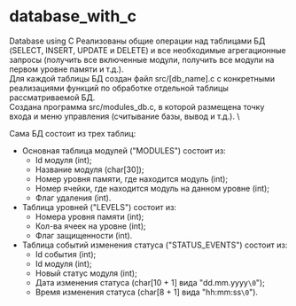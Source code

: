 # database_with_c
Database using C
Реализованы общие операции над таблицами БД (SELECT, INSERT, UPDATE и DELETE) и все необходимые агрегационные запросы (получить все включенные модули, получить все модули на первом уровне памяти и т.д.). \
Для каждой таблицы БД создан файл src/[db_name].c с конкретными реализациями функций по обработке отдельной таблицы рассматриваемой БД. \
Создана программа src/modules_db.c, в которой размещена точку входа и меню управления (считывание базы, вывод и т.д.). \

Сама БД состоит из трех таблиц:
- Основная таблица модулей ("MODULES") состоит из:
   - Id модуля (int);
   - Название модуля (char[30]);
   - Номер уровня памяти,  где находится модуль (int);
   - Номер ячейки, где находится модуль на данном уровне (int);
   - Флаг удаления (int). 
- Таблица уровней ("LEVELS") состоит из:
   - Номера уровня памяти (int);
   - Кол-ва ячеек на уровне (int);
   - Флаг защищенности (int). 
- Таблица событий изменения статуса ("STATUS_EVENTS") состоит из:
   - Id события (int);
   - Id модуля (int);
   - Новый статус модуля (int);
   - Дата изменения статуса (char[10 + 1] вида "dd.mm.yyyy`\0`");
   - Время изменения статуса (char[8 + 1] вида "hh:mm:ss`\0`").
